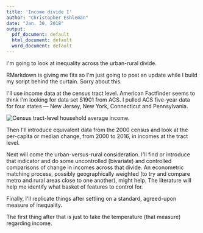 ```yaml
---
title: 'Income divide I'
author: "Christopher Eshleman"
date: "Jan. 30, 2018"
output:
  pdf_document: default
  html_document: default
  word_document: default
---
```


I'm going to look at inequality across the urban-rural divide. 

RMarkdown is giving me fits so I'm just going to post an update while I build my script behind the curtain. Sorry about this. 

I'll use income data at the census tract level. American Factfinder seems to think I'm looking for data set S1901 from ACS. I pulled ACS five-year data for four states — New Jersey, New York, Connecticut and Pennsylvania. 

![Census tract-level household average income.]({{site.baseurl}}/images/plot.png)

Then I'll introduce equivalent data from the 2000 census and look at the per-capita or median change, from 2000 to 2016, in incomes at the tract level. 

Next will come the urban-versus-rural consideration. I'll find or introduce that indicator and do some uncontrolled (bivariate) and controlled comparisons of change in incomes across that divide. An econometric matching process, possibly geographically weighted (to try and compare metro and rural areas close to one another), might help. The literature will help me identify what basket of features to control for. 

Finally, I'll replicate things after settling on a standard, agreed-upon measure of inequality. 

The first thing after that is just to take the temperature (that measure) regarding income.  
